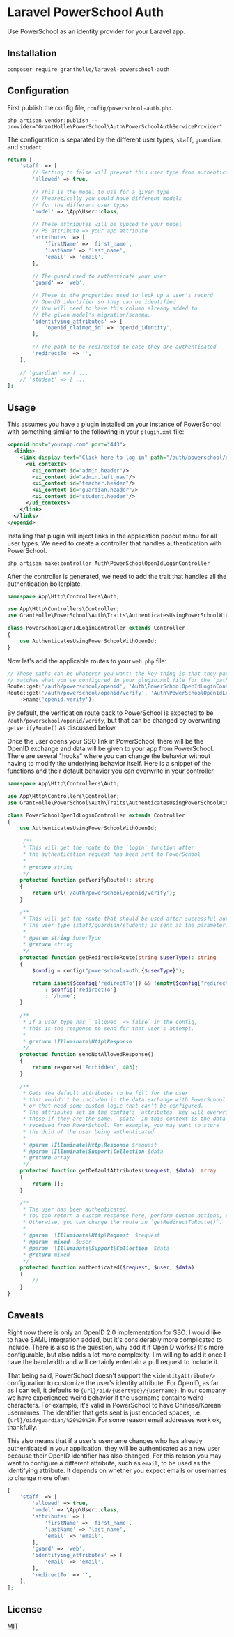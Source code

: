 # Laravel PowerSchool Auth

Use PowerSchool as an identity provider for your Laravel app.

## Installation

```
composer require grantholle/laravel-powerschool-auth
```

## Configuration

First publish the config file, `config/powerschool-auth.php`.

```
php artisan vendor:publish --provider="GrantHolle\PowerSchool\Auth\PowerSchoolAuthServiceProvider"
```

The configuration is separated by the different user types, `staff`, `guardian`, and `student`.

```php
return [
    'staff' => [
        // Setting to false will prevent this user type from authenticating
        'allowed' => true,
        
        // This is the model to use for a given type
        // Theoretically you could have different models
        // for the different user types 
        'model' => \App\User::class,
        
        // These attributes will be synced to your model
        // PS attribute => your app attribute 
        'attributes' => [
            'firstName' => 'first_name',
            'lastName' => 'last_name',
            'email' => 'email',
        ],
    
        // The guard used to authenticate your user
        'guard' => 'web',

        // These is the properties used to look up a user's record
        // OpenID identifier so they can be identified
        // You will need to have this column already added to
        // the given model's migration/schema.
        'identifying_attributes' => [
            'openid_claimed_id' => 'openid_identity',
        ],

        // The path to be redirected to once they are authenticated
        'redirectTo' => '',
    ],
       
    // 'guardian' => [ ...
    // 'student' => [ ...
];
```

## Usage

This assumes you have a plugin installed on your instance of PowerSchool with something similar to the following in your `plugin.xml` file:

```xml
<openid host="yourapp.com" port="443">
  <links>
    <link display-text="Click here to log in" path="/auth/powerschool/openid" title="An app that uses SSO.">
      <ui_contexts>
        <ui_context id="admin.header"/>
        <ui_context id="admin.left_nav"/>
        <ui_context id="teacher.header"/>
        <ui_context id="guardian.header"/>
        <ui_context id="student.header"/>
      </ui_contexts>
    </link>
  </links>
</openid>
```

Installing that plugin will inject links in the application popout menu for all user types. We need to create a controller that handles authentication with PowerSchool.

```
php artisan make:controller Auth\PowerSchoolOpenIdLoginController
```

After the controller is generated, we need to add the trait that handles all the authentication boilerplate.

```php
namespace App\Http\Controllers\Auth;

use App\Http\Controllers\Controller;
use GrantHolle\PowerSchool\Auth\Traits\AuthenticatesUsingPowerSchoolWithOpenId;

class PowerSchoolOpenIdLoginController extends Controller
{
    use AuthenticatesUsingPowerSchoolWithOpenId;
}
```

Now let's add the applicable routes to your `web.php` file:

```php
// These paths can be whatever you want; the key thing is that they path for `authenticate`
// matches what you've configured in your plugin.xml file for the `path` attribute
Route::get('/auth/powerschool/openid', 'Auth\PowerSchoolOpenIdLoginController@authenticate');
Route::get('/auth/powerschool/openid/verify', 'Auth\PowerSchoolOpenIdLoginController@login')
    ->name('openid.verify');
```

By default, the verification route back to PowerSchool is expected to be `/auth/powerschool/openid/verify`, but that can be changed by overwriting `getVerifyRoute()` as discussed below.

Once the user opens your SSO link in PowerSchool, there will be the OpenID exchange and data will be given to your app from PowerSchool. There are several "hooks" where you can change the behavior without having to modify the underlying behavior itself. Here is a snippet of the functions and their default behavior you can overwrite in your controller.

```php
namespace App\Http\Controllers\Auth;

use App\Http\Controllers\Controller;
use GrantHolle\PowerSchool\Auth\Traits\AuthenticatesUsingPowerSchoolWithOpenId;

class PowerSchoolOpenIdLoginController extends Controller
{
    use AuthenticatesUsingPowerSchoolWithOpenId;
    
     /**
     * This will get the route to the `login` function after
     * the authentication request has been sent to PowerSchool
     * 
     * @return string
     */
    protected function getVerifyRoute(): string
    {
        return url('/auth/powerschool/openid/verify');
    }

    /**
     * This will get the route that should be used after successful authentication.
     * The user type (staff/guardian/student) is sent as the parameter.
     *
     * @param string $userType 
     * @return string
     */
    protected function getRedirectToRoute(string $userType): string
    {
        $config = config("powerschool-auth.{$userType}");

        return isset($config['redirectTo']) && !empty($config['redirectTo'])
            ? $config['redirectTo']
            : '/home';
    }
    
    /**
     * If a user type has `'allowed' => false` in the config,
     * this is the response to send for that user's attempt.
     * 
     * @return \Illuminate\Http\Response
     */
    protected function sendNotAllowedResponse()
    {
        return response('Forbidden', 403);
    }

    /**
     * Gets the default attributes to be fill for the user
     * that wouldn't be included in the data exchange with PowerSchool
     * or that need some custom logic that can't be configured.
     * The attributes set in the config's `attributes` key will overwrite
     * these if they are the same. `$data` in this context is the data
     * received from PowerSchool. For example, you may want to store
     * the dcid of the user being authenticated.
     *
     * @param \Illuminate\Http\Response $request
     * @param \Illuminate\Support\Collection $data
     * @return array
     */
    protected function getDefaultAttributes($request, $data): array
    {
        return [];
    }

    /**
     * The user has been authenticated. 
     * You can return a custom response here, perform custom actions, etc.
     * Otherwise, you can change the route in `getRedirectToRoute()`.
     *
     * @param  \Illuminate\Http\Request  $request
     * @param  mixed  $user
     * @param  \Illuminate\Support\Collection  $data
     * @return mixed
     */
    protected function authenticated($request, $user, $data)
    {
        //
    }
}
```

## Caveats

Right now there is only an OpenID 2.0 implementation for SSO. I would like to have SAML integration added, but it's considerably more complicated to include. There is also is the question, why add it if OpenID works? It's more configurable, but also adds a lot more complexity. I'm willing to add it once I have the bandwidth and will certainly entertain a pull request to include it.

That being said, PowerSchool doesn't support the `<identityAttribute/>` configuration to customize the user's identity attribute. For OpenID, as far as I can tell, it defaults to `{url}/oid/{usertype}/{username}`. In our company we have experienced weird behavior if the username contains weird characters. For example, it's valid in PowerSchool to have Chinese/Korean usernames. The identifier that gets sent is just encoded spaces, i.e. `{url}/oid/guardian/%20%20%20`. For some reason email addresses work ok, thankfully.

This also means that if a user's username changes who has already authenticated in your application, they will be authenticated as a new user because their OpenID identifier has also changed. For this reason you may want to configure a different attribute, such as `email`, to be used as the identifying attribute. It depends on whether you expect emails or usernames to change more often.

```php
[
    'staff' => [
        'allowed' => true,
        'model' => \App\User::class,
        'attributes' => [
            'firstName' => 'first_name',
            'lastName' => 'last_name',
            'email' => 'email',
        ],
        'guard' => 'web',
        'identifying_attributes' => [
            'email' => 'email',
        ],
        'redirectTo' => '',
    ],
];
```

## License

[MIT](LICENSE.md)
